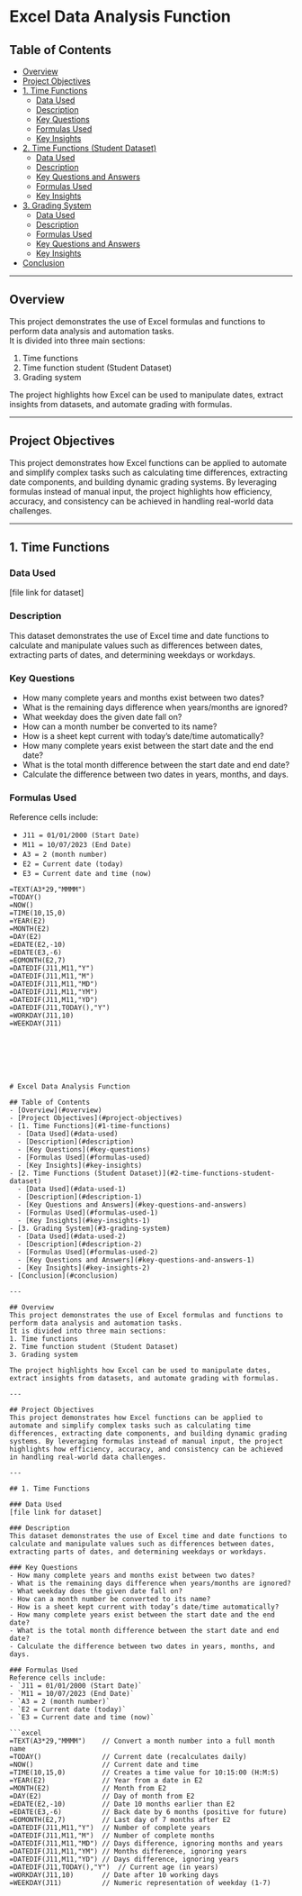 # Excel Data Analysis Function

## Table of Contents
- [Overview](#overview)
- [Project Objectives](#project-objectives)
- [1. Time Functions](#1-time-functions)
  - [Data Used](#data-used)
  - [Description](#description)
  - [Key Questions](#key-questions)
  - [Formulas Used](#formulas-used)
  - [Key Insights](#key-insights)
- [2. Time Functions (Student Dataset)](#2-time-functions-student-dataset)
  - [Data Used](#data-used-1)
  - [Description](#description-1)
  - [Key Questions and Answers](#key-questions-and-answers)
  - [Formulas Used](#formulas-used-1)
  - [Key Insights](#key-insights-1)
- [3. Grading System](#3-grading-system)
  - [Data Used](#data-used-2)
  - [Description](#description-2)
  - [Formulas Used](#formulas-used-2)
  - [Key Questions and Answers](#key-questions-and-answers-1)
  - [Key Insights](#key-insights-2)
- [Conclusion](#conclusion)

---

## Overview
This project demonstrates the use of Excel formulas and functions to perform data analysis and automation tasks.  
It is divided into three main sections:
1. Time functions  
2. Time function student (Student Dataset)  
3. Grading system  

The project highlights how Excel can be used to manipulate dates, extract insights from datasets, and automate grading with formulas.

---

## Project Objectives
This project demonstrates how Excel functions can be applied to automate and simplify complex tasks such as calculating time differences, extracting date components, and building dynamic grading systems. By leveraging formulas instead of manual input, the project highlights how efficiency, accuracy, and consistency can be achieved in handling real-world data challenges.

---

## 1. Time Functions

### Data Used
[file link for dataset]

### Description
This dataset demonstrates the use of Excel time and date functions to calculate and manipulate values such as differences between dates, extracting parts of dates, and determining weekdays or workdays.

### Key Questions
- How many complete years and months exist between two dates?  
- What is the remaining days difference when years/months are ignored?  
- What weekday does the given date fall on?  
- How can a month number be converted to its name?  
- How is a sheet kept current with today’s date/time automatically?  
- How many complete years exist between the start date and the end date?  
- What is the total month difference between the start date and end date?  
- Calculate the difference between two dates in years, months, and days.  

### Formulas Used
Reference cells include:  
- `J11 = 01/01/2000 (Start Date)`  
- `M11 = 10/07/2023 (End Date)`  
- `A3 = 2 (month number)`  
- `E2 = Current date (today)`  
- `E3 = Current date and time (now)`  

```excel
=TEXT(A3*29,"MMMM")
=TODAY()
=NOW()
=TIME(10,15,0)
=YEAR(E2)
=MONTH(E2)
=DAY(E2)
=EDATE(E2,-10)
=EDATE(E3,-6)
=EOMONTH(E2,7)
=DATEDIF(J11,M11,"Y")
=DATEDIF(J11,M11,"M")
=DATEDIF(J11,M11,"MD")
=DATEDIF(J11,M11,"YM")
=DATEDIF(J11,M11,"YD")
=DATEDIF(J11,TODAY(),"Y")
=WORKDAY(J11,10)
=WEEKDAY(J11)







# Excel Data Analysis Function

## Table of Contents
- [Overview](#overview)
- [Project Objectives](#project-objectives)
- [1. Time Functions](#1-time-functions)
  - [Data Used](#data-used)
  - [Description](#description)
  - [Key Questions](#key-questions)
  - [Formulas Used](#formulas-used)
  - [Key Insights](#key-insights)
- [2. Time Functions (Student Dataset)](#2-time-functions-student-dataset)
  - [Data Used](#data-used-1)
  - [Description](#description-1)
  - [Key Questions and Answers](#key-questions-and-answers)
  - [Formulas Used](#formulas-used-1)
  - [Key Insights](#key-insights-1)
- [3. Grading System](#3-grading-system)
  - [Data Used](#data-used-2)
  - [Description](#description-2)
  - [Formulas Used](#formulas-used-2)
  - [Key Questions and Answers](#key-questions-and-answers-1)
  - [Key Insights](#key-insights-2)
- [Conclusion](#conclusion)

---

## Overview
This project demonstrates the use of Excel formulas and functions to perform data analysis and automation tasks.  
It is divided into three main sections:
1. Time functions  
2. Time function student (Student Dataset)  
3. Grading system  

The project highlights how Excel can be used to manipulate dates, extract insights from datasets, and automate grading with formulas.

---

## Project Objectives
This project demonstrates how Excel functions can be applied to automate and simplify complex tasks such as calculating time differences, extracting date components, and building dynamic grading systems. By leveraging formulas instead of manual input, the project highlights how efficiency, accuracy, and consistency can be achieved in handling real-world data challenges.

---

## 1. Time Functions

### Data Used
[file link for dataset]

### Description
This dataset demonstrates the use of Excel time and date functions to calculate and manipulate values such as differences between dates, extracting parts of dates, and determining weekdays or workdays.

### Key Questions
- How many complete years and months exist between two dates?  
- What is the remaining days difference when years/months are ignored?  
- What weekday does the given date fall on?  
- How can a month number be converted to its name?  
- How is a sheet kept current with today’s date/time automatically?  
- How many complete years exist between the start date and the end date?  
- What is the total month difference between the start date and end date?  
- Calculate the difference between two dates in years, months, and days.  

### Formulas Used
Reference cells include:  
- `J11 = 01/01/2000 (Start Date)`  
- `M11 = 10/07/2023 (End Date)`  
- `A3 = 2 (month number)`  
- `E2 = Current date (today)`  
- `E3 = Current date and time (now)`  

```excel
=TEXT(A3*29,"MMMM")    // Convert a month number into a full month name
=TODAY()               // Current date (recalculates daily)
=NOW()                 // Current date and time
=TIME(10,15,0)         // Creates a time value for 10:15:00 (H:M:S)
=YEAR(E2)              // Year from a date in E2
=MONTH(E2)             // Month from E2
=DAY(E2)               // Day of month from E2
=EDATE(E2,-10)         // Date 10 months earlier than E2
=EDATE(E3,-6)          // Back date by 6 months (positive for future)
=EOMONTH(E2,7)         // Last day of 7 months after E2
=DATEDIF(J11,M11,"Y")  // Number of complete years
=DATEDIF(J11,M11,"M")  // Number of complete months
=DATEDIF(J11,M11,"MD") // Days difference, ignoring months and years
=DATEDIF(J11,M11,"YM") // Months difference, ignoring years
=DATEDIF(J11,M11,"YD") // Days difference, ignoring years
=DATEDIF(J11,TODAY(),"Y")  // Current age (in years)
=WORKDAY(J11,10)       // Date after 10 working days
=WEEKDAY(J11)          // Numeric representation of weekday (1-7)

